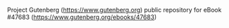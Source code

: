 Project Gutenberg (https://www.gutenberg.org) public repository for eBook #47683 (https://www.gutenberg.org/ebooks/47683)
